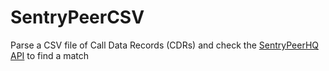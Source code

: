 # SentryPeerCSV
Parse a CSV file of Call Data Records (CDRs) and check the [SentryPeerHQ](https://github.com/SentryPeer/SentryPeerHQ) [API](https://docs.sentrypeer.com/) to find a match 
